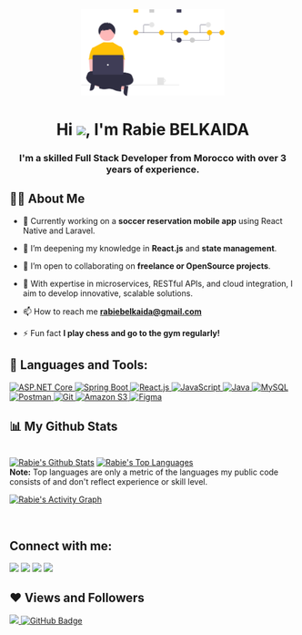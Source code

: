 <div align="center"><a href="#"><img width="50%" height="auto" src="undraw_version_control_re_mg66.svg" height="170px"/></a></div>

<h1 align="center">Hi <img src="https://raw.githubusercontent.com/MartinHeinz/MartinHeinz/master/wave.gif" width="30px">, I'm Rabie BELKAIDA</h1>
<h3 align="center">I'm a skilled Full Stack Developer from Morocco with over 3 years of experience.</h3>

## 🙋‍♂️ About Me

- 🔭 Currently working on a **soccer reservation mobile app** using React Native and Laravel.

- 🌱 I’m deepening my knowledge in **React.js** and **state management**.

- 👯 I’m open to collaborating on **freelance or OpenSource projects**.

- 💼 With expertise in microservices, RESTful APIs, and cloud integration, I aim to develop innovative, scalable solutions.

- 📫 How to reach me **rabiebelkaida@gmail.com**

- ⚡ Fun fact **I play chess and go to the gym regularly!**

## 🚀 Languages and Tools:

<p align="left">
    <a href="https://dotnet.microsoft.com/" target="_blank"> <img src="https://img.icons8.com/color/48/net-framework.png" alt="ASP.NET Core"/> </a> 
    <a href="https://spring.io/projects/spring-boot" target="_blank"> <img src="https://img.icons8.com/color/48/spring-logo.png" alt="Spring Boot"/> </a> 
    <a href="https://reactjs.org/" target="_blank"> <img src="https://img.icons8.com/color/48/react-native.png" alt="React.js"/> </a> 
    <a href="https://developer.mozilla.org/en-US/docs/Web/JavaScript" target="_blank"> <img src="https://img.icons8.com/color/48/javascript.png" alt="JavaScript"/> </a> 
    <a href="https://www.java.com" target="_blank"> <img src="https://img.icons8.com/color/48/java-coffee-cup-logo.png" alt="Java"/> </a>
    <a href="https://www.mysql.com/" target="_blank"> <img src="https://img.icons8.com/fluent/48/mysql-logo.png" alt="MySQL"/> </a> 
    <a href="https://postman.com" target="_blank"> <img src="https://www.vectorlogo.zone/logos/getpostman/getpostman-icon.svg" width="45" height="45" alt="Postman"/> </a> 
    <a href="https://git-scm.com/" target="_blank"> <img src="https://img.icons8.com/color/48/git.png" alt="Git"/> </a> 
    <a href="https://aws.amazon.com/s3/" target="_blank"> <img src="https://img.icons8.com/color/48/amazon-web-services.png" alt="Amazon S3"/> </a> 
    <a href="https://www.figma.com/" target="_blank"> <img src="https://img.icons8.com/color/48/figma--v1.png" alt="Figma"/> </a> 
</p>

## 📊 My Github Stats

<br/>
<a href="https://github.com/rabiebe/github-readme-stats"><img alt="Rabie's Github Stats" src="https://github-readme-stats.vercel.app/api?username=rabiebe&show_icons=true&count_private=true&theme=react&hide_border=true&bg_color=0D1117" /></a>
<a href="https://github.com/rabiebe/github-readme-stats"><img alt="Rabie's Top Languages" src="https://github-readme-stats.vercel.app/api/top-langs/?username=rabiebe&langs_count=8&count_private=true&layout=compact&theme=react&hide_border=true&bg_color=0D1117" /></a>
<br/>
<b>Note:</b> Top languages are only a metric of the languages my public code consists of and don't reflect experience or skill level.

<br/>

<a href="https://github.com/rabiebe/github-readme-activity-graph"><img alt="Rabie's Activity Graph" src="https://activity-graph.herokuapp.com/graph?username=rabiebe&bg_color=0D1117&color=5BCDEC&line=5BCDEC&point=FFFFFF&hide_border=true" /></a>

<br/>

## Connect with me:
<p align="left">
<a href="https://www.linkedin.com/in/rabie-belkaida/"><img src="https://img.icons8.com/fluent/48/linkedin.png"/></a>
<a href="https://twitter.com/r_belkaida"><img src="https://img.icons8.com/fluent/48/twitter.png"/></a>
<a href="https://www.instagram.com/belpublisher/"><img src="https://img.icons8.com/fluent/48/instagram-new.png"/></a>
<a href="https://www.youtube.com/channel/UCuSc8AMU8_jMtt-KIJCwLCw"><img src="https://img.icons8.com/color/48/youtube-play.png"/></a>
</p>

## ❤ Views and Followers
<a href="https://github.com/Meghna-DAS/github-profile-views-counter">
    <img src="https://komarev.com/ghpvc/?username=rabiebe">
</a>
<a href="https://github.com/rabiebe?tab=followers"><img src="https://img.shields.io/github/followers/rabiebe?label=Followers&style=social" alt="GitHub Badge"></a> 
